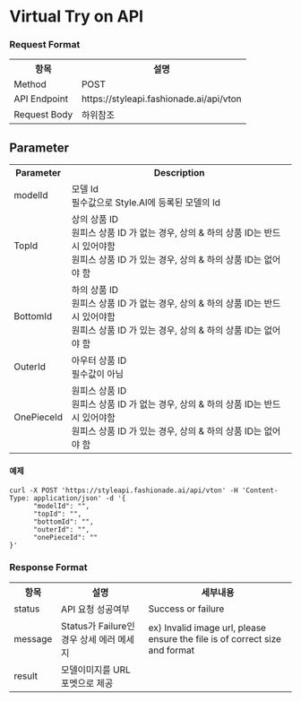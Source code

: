 # Virtual Try on API 


### Request Format
<table>
  <tr>
    <th>항목</th>
    <th>설명</th>
  </tr>
  <tr>
    <td>Method</td>
    <td>POST</td>
  </tr>
  <tr>
    <td>API Endpoint</td>
    <td>https://styleapi.fashionade.ai/api/vton</td>
  </tr>
  <tr>
    <td>Request Body</td>
    <td>하위참조</td>
  </tr>
</table>

## Parameter
<table>
  <tr>
    <th>Parameter</th>
    <th>Description</th>
  </tr>
  <tr>
    <td>modelId</td>
    <td>
      모델 Id <br/>
      필수값으로 Style.AI에 등록된 모델의 Id
    </td>
  </tr>
  <tr>
    <td>TopId</td>
    <td>
      상의 상품 ID <br/>
      원피스 상품 ID 가 없는 경우, 상의 & 하의 상품 ID는 반드시 있어야함  <br/>
      원피스 상품 ID 가 있는 경우, 상의 & 하의 상품 ID는 없어야 함
    </td>
  </tr>
  <tr>
    <td>BottomId</td>
    <td>
      하의 상품 ID <br/>
      원피스 상품 ID 가 없는 경우, 상의 & 하의 상품 ID는 반드시 있어야함 <br/>
      원피스 상품 ID 가 있는 경우, 상의 & 하의 상품 ID는 없어야 함
    </td>
  </tr>
    <tr>
    <td>OuterId</td>
    <td>
      아우터 상품 ID <br/>
      필수값이 아님
    </td>
  </tr>
    <tr>
    <td>OnePieceId</td>
    <td>
      원피스 상품 ID <br/>
      원피스 상품 ID 가 없는 경우, 상의 & 하의 상품 ID는 반드시 있어야함 <br/>
      원피스 상품 ID 가 있는 경우, 상의 & 하의 상품 ID는 없어야 함
    </td>
  </tr>
</table>

#### 예제
```
curl -X POST 'https://styleapi.fashionade.ai/api/vton' -H 'Content-Type: application/json' -d '{
      "modelId": "",
      "topId": "",
      "bottomId": "",
      "outerId": "",
      "onePieceId": ""
}'
```


### Response Format
<table>
  <tr>
    <th>항목</th>
    <th>설명</th>
    <th>세부내용</th>
  </tr>
  <tr>
    <td>status</td>
    <td>API 요청 성공여부</td>
    <td>Success or failure</td>
  </tr>
  <tr>
    <td>message</td>
    <td>Status가 Failure인 경우 상세 에러 메세지</td>
    <td>ex) Invalid image url, please ensure the file is of correct size and format</td>
  </tr>
  <tr>
    <td>result</td>
    <td>모델이미지를 URL 포멧으로 제공 </td>
    <td></td>
  </tr>
</table>
